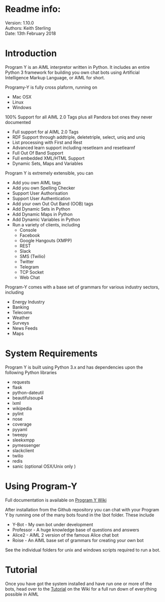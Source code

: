 # Readme info:

Version: 1.10.0 <br/>
Authors: Keith Sterling <br/>
Date: 13th February 2018 <br/>

# Introduction

Program Y is an AIML interpretor written in Python. It includes an entire Python 3 framework for building you own chat bots using
Artificial Intelligence Markup Language, or AIML for short. 

Programy-Y is fully cross plaform, running on 

* Mac OSX
* Linux
* Windows

100% Support for all AIML 2.0 Tags plus all Pandora bot ones they never documented

* Full support for al AIML 2.0 Tags
* RDF Support through addtriple, deletetriple, select, uniq and uniq
* List processing with First and Rest
* Advanced learn support including resetlearn and resetlearnf
* Full Out Of Band Support
* Full embedded XML/HTML Support
* Dynamic Sets, Maps and Variables

Program Y is extremely extensible, you can

* Add you own AIML tags
* Add you own Spelling Checker
* Support User Authorisation
* Support User Authentication
* Add your own Out Out Band (OOB) tags
* Add Dynamic Sets in Python
* Add Dynamic Maps in Python
* Add Dynamic Variables in Python
* Run a variety of clients, including
  * Console
  * Facebook
  * Google Hangouts (XMPP)
  * REST
  * Slack
  * SMS (Twilio)
  * Twitter
  * Telegram
  * TCP Socket
  * Web Chat

Program-Y comes with a base set of grammars for various industry sectors, including

* Energy Industry
* Banking
* Telecoms
* Weather
* Surveys
* News Feeds
* Maps


# System Requirements

Program Y is built using Python 3.x and has dependencies upon the following Python libraries

* requests
* flask
* python-dateutil
* beautifulsoup4
* lxml
* wikipedia
* pylint
* nose
* coverage
* pyyaml
* tweepy
* sleekxmpp
* pymessenger
* slackclient
* twilio
* redis
* sanic (optional OSX/Unix only )


# Using Program-Y

Full documentation is available on [Program Y Wiki](https://github.com/keiffster/program-y/wiki)

After installation from the Github repository you can chat with your Program Y by running one of the many bots found in the 
\bot folder. These include

* Y-Bot - My own bot under development
* Professor - A huge knowledge base of questions and answers
* Alice2 - AIML 2 version of the famous Alice chat bot
* Roise - An AIML base set of grammars for creating your own bot

See the individual folders for unix and windows scripts required to run a bot.

# Tutorial

Once you have got the system installed and have run one or more of the bots, head over to the [Tutorial](https://github.com/keiffster/program-y/wiki/AIML-Tutorial) on the Wiki for a full 
run down of everything possible in AIML





